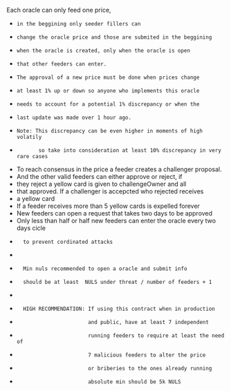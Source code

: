 Each oracle can only feed one price,
 *     in the beggining only seeder fillers can
 *     change the oracle price and those are submited in the beggining
 *     when the oracle is created, only when the oracle is open
 *     that other feeders can enter.
 *     The approval of a new price must be done when prices change
 *     at least 1% up or down so anyone who implements this oracle
 *     needs to account for a potential 1% discrepancy or when the
 *     last update was made over 1 hour ago.
 *     Note: This discrepancy can be even higher in moments of high volatily
 *            so take into consideration at least 10% discrepancy in very rare cases
 *    To reach consensus in the price a feeder creates a challenger proposal.
 *    And the other valid feeders can either approve or reject, if
 *    they reject a yellow card is given to challengeOwner and all
 *    that approved. If a challenger is accepcted who rejected receives
 *    a yellow card
 *    If a feeder receives more than 5 yellow cards is expelled forever
 *    New feeders can open a request that takes two days to be approved
 *    Only less than half or half new feeders can enter the oracle every two days cicle
 *       to prevent cordinated attacks
 *
 *       Min nuls recommended to open a oracle and submit info
 *       should be at least  NULS under threat / number of feeders + 1
 *
 *       HIGH RECOMMENDATION: If using this contract when in production
 *                            and public, have at least 7 independent
 *                            running feeders to require at least the need of
 *                            7 malicious feeders to alter the price
 *                            or briberies to the ones already running
 *                            absolute min should be 5k NULS

